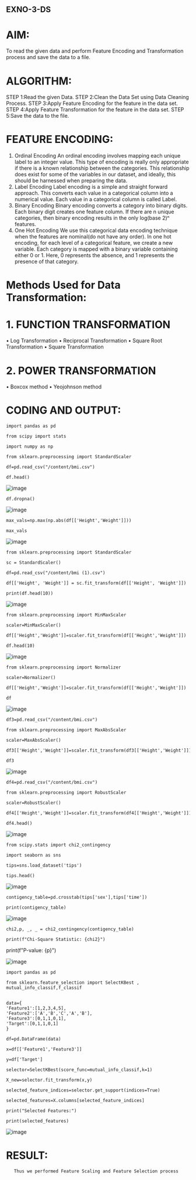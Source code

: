 ## EXNO-3-DS

# AIM:
To read the given data and perform Feature Encoding and Transformation process and save the data to a file.

# ALGORITHM:
STEP 1:Read the given Data.
STEP 2:Clean the Data Set using Data Cleaning Process.
STEP 3:Apply Feature Encoding for the feature in the data set.
STEP 4:Apply Feature Transformation for the feature in the data set.
STEP 5:Save the data to the file.

# FEATURE ENCODING:
1. Ordinal Encoding
An ordinal encoding involves mapping each unique label to an integer value. This type of encoding is really only appropriate if there is a known relationship between the categories. This relationship does exist for some of the variables in our dataset, and ideally, this should be harnessed when preparing the data.
2. Label Encoding
Label encoding is a simple and straight forward approach. This converts each value in a categorical column into a numerical value. Each value in a categorical column is called Label.
3. Binary Encoding
Binary encoding converts a category into binary digits. Each binary digit creates one feature column. If there are n unique categories, then binary encoding results in the only log(base 2)ⁿ features.
4. One Hot Encoding
We use this categorical data encoding technique when the features are nominal(do not have any order). In one hot encoding, for each level of a categorical feature, we create a new variable. Each category is mapped with a binary variable containing either 0 or 1. Here, 0 represents the absence, and 1 represents the presence of that category.

# Methods Used for Data Transformation:
  # 1. FUNCTION TRANSFORMATION
• Log Transformation
• Reciprocal Transformation
• Square Root Transformation
• Square Transformation
  # 2. POWER TRANSFORMATION
• Boxcox method
• Yeojohnson method

# CODING AND OUTPUT:
    import pandas as pd

    from scipy import stats

    import numpy as np

    from sklearn.preprocessing import StandardScaler

    df=pd.read_csv("/content/bmi.csv")

    df.head()

![image](https://github.com/user-attachments/assets/77dbc9bf-4472-4173-b787-654911d60bf8)


    df.dropna()

![image](https://github.com/user-attachments/assets/953ec500-73bf-4557-b179-f3a348c7cd2b)


    max_vals=np.max(np.abs(df[['Height','Weight']]))

    max_vals

![image](https://github.com/user-attachments/assets/89bbb24f-9409-4dc0-8c49-ed1ea5da786d)


    from sklearn.preprocessing import StandardScaler

    sc = StandardScaler()

    df=pd.read_csv("/content/bmi (1).csv")

    df[['Height', 'Weight']] = sc.fit_transform(df[['Height', 'Weight']])

    print(df.head(10))

![image](https://github.com/user-attachments/assets/ad41a79a-6cd4-4140-9d90-7360ae9f5c9c)


    from sklearn.preprocessing import MinMaxScaler

    scaler=MinMaxScaler()

    df[['Height','Weight']]=scaler.fit_transform(df[['Height','Weight']])

    df.head(10)

![image](https://github.com/user-attachments/assets/1ed09ea6-2b8d-4fd4-a320-c62b3bc594e0)


    from sklearn.preprocessing import Normalizer

    scaler=Normalizer()

    df[['Height','Weight']]=scaler.fit_transform(df[['Height','Weight']])

    df

![image](https://github.com/user-attachments/assets/1ab44a24-9cfe-4b91-bbfe-92b15e8ecefa)


    df3=pd.read_csv("/content/bmi.csv")

    from sklearn.preprocessing import MaxAbsScaler

    scaler=MaxAbsScaler()

    df3[['Height','Weight']]=scaler.fit_transform(df3[['Height','Weight']])

    df3

![image](https://github.com/user-attachments/assets/3e85af7b-a0cb-467c-91c7-3a1ac842e1e3)


    df4=pd.read_csv("/content/bmi.csv")

    from sklearn.preprocessing import RobustScaler

    scaler=RobustScaler()

    df4[['Height','Weight']]=scaler.fit_transform(df4[['Height','Weight']])

    df4.head()
  
![image](https://github.com/user-attachments/assets/cd2f677f-a7d8-47f7-a206-8c0699f73cec)



    from scipy.stats import chi2_contingency

    import seaborn as sns

    tips=sns.load_dataset('tips')

    tips.head()

![image](https://github.com/user-attachments/assets/937657c5-db1f-47cd-9c86-45d064198a68)


    contigency_table=pd.crosstab(tips['sex'],tips['time'])

    print(contigency_table)

![image](https://github.com/user-attachments/assets/d7ac1871-adb7-49d9-b2fa-c547d977be9c)


    chi2,p, _, _ = chi2_contingency(contigency_table)

    print(f"Chi-Square Statistic: {chi2}")

  print(f"P-value: {p}")

![image](https://github.com/user-attachments/assets/f11c97c3-1003-4dfe-a8ff-16c86dd780ca)


    import pandas as pd

    from sklearn.feature_selection import SelectKBest , mutual_info_classif,f_classif


    data={
    'Feature1':[1,2,3,4,5],
    'Feature2':['A','B','C','A','B'],
    'Feature3':[0,1,1,0,1],
    'Target':[0,1,1,0,1]
    }

    df=pd.DataFrame(data)

    x=df[['Feature1','Feature3']]

    y=df['Target']

    selector=SelectKBest(score_func=mutual_info_classif,k=1)

    X_new=selector.fit_transform(x,y)

    selected_feature_indices=selector.get_support(indices=True)

    selected_features=X.columns[selected_feature_indices]

    print("Selected Features:")

    print(selected_features)

![image](https://github.com/user-attachments/assets/6cca2bd4-8ad2-4ffb-8919-f87e0f8f2a4d)


# RESULT:
       Thus we performed Feature Scaling and Feature Selection process
